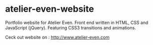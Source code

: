 # atelier-even-website
Portfolio website for Atelier Even. Front end written in HTML, CSS and JavaScript (jQuery). Featuring CSS3 transitions and animations.

Ceck out website on : http://www.atelier-even.com
